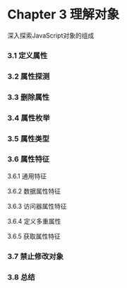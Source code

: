 # Chapter 3  理解对象

深入探索JavaScript对象的组成

### 3.1 定义属性
### 3.2 属性探测
### 3.3 删除属性
### 3.4 属性枚举
### 3.5 属性类型
### 3.6 属性特征

3.6.1 通用特征

3.6.2 数据属性特征

3.6.3 访问器属性特征

3.6.4 定义多重属性

3.6.5 获取属性特征

### 3.7 禁止修改对象
### 3.8 总结